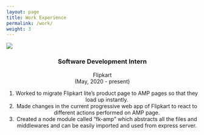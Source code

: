 ```yaml
---
layout: page
title: Work Experience
permalink: /work/
weight: 3
---
```


<div class="card card1">
        <img src="assets/images/experience-page/flipkart.jpg" class="featured-image">
        <article class="card-body">
          <header>
            <div class="title">
              <h3>Software Development Intern</h3>
            </div>
            <p class="meta">
              <span class="pre-heading">Flipkart</span><br>
              <span class="author">(May, 2020 - present)</span>
            </p>
            <ol>
              <li>Worked to migrate Flipkart lite’s product page to AMP pages so that they load up instantly.</li> <li>Made changes in the current progressive web app of Flipkart to react to different actions performed on AMP page.</li> <li>Created a node module called “fk-amp” which abstracts all the files and middlewares and can be easily imported and used from express server.</li>
            </ol>
          </header>
        </article>
</div>


<!-- # **About Me**

Hi I am **{{ site.author.name }}** :wave:,<br>
Lorem ipsum dolor sit amet, consectetur adipiscing elit, sed do eiusmod tempor incididunt ut labore et dolore magna aliqua. Ut enim ad minim veniam, quis nostrud exercitation ullamco laboris nisi ut aliquip ex ea commodo consequat. Duis aute irure dolor in reprehenderit in voluptate velit esse cillum dolore eu fugiat nulla pariatur. -->

<!-- <div class="row">
{% include about/skills.html title="Programming Skills" source=site.data.programming-skills %}
{% include about/skills.html title="Other Skills" source=site.data.other-skills %}
</div> -->

<!-- <div class="row">
{% include work/timeline.html %}
</div> -->